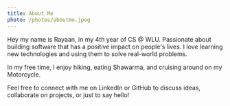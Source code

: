 ```yaml
---
title: About Me
photo: /photos/aboutme.jpeg
---
```

Hey my name is Rayaan, in my 4th year of CS @ WLU. Passionate about building
software that has a positive impact on people's lives. I love learning new technologies and using them to solve real-world problems.

In my free time, I enjoy hiking, eating Shawarma, and cruising around on my Motorcycle.

Feel free to connect with me on LinkedIn or GitHub to discuss ideas, collaborate on projects, or just to say hello!
